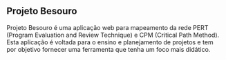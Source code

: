 ## Projeto Besouro

Projeto Besouro é uma aplicação web para mapeamento da rede PERT (Program Evaluation and Review Technique) e CPM (Critical Path Method).
Esta aplicação é voltada para o ensino e planejamento de projetos e tem por objetivo fornecer uma ferramenta que tenha um foco mais didático.